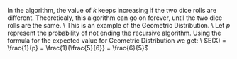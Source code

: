 In the algorithm, the value of $k$ keeps increasing if the two dice rolls are different. Theoreticaly, this algorithm can go on forever, until the two dice rolls are the same. \\
This is an example of the Geometric Distribution. \\
Let $p$ represent the probability of not ending the recursive algorithm. Using the formula for the expected value for Geometric Distribution we get: \\
$E(X) = \frac{1}{p} = \frac{1}{\frac{5}{6}} = \frac{6}{5}$
